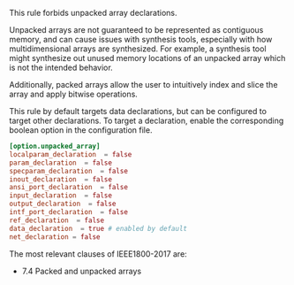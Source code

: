 This rule forbids unpacked array declarations.

Unpacked arrays are not guaranteed to be represented as contiguous memory, and
can cause issues with synthesis tools, especially with how multidimensional
arrays are synthesized. For example, a synthesis tool might synthesize out
unused memory locations of an unpacked array which is not the intended behavior.

Additionally, packed arrays allow the user to intuitively index and slice the
array and apply bitwise operations.

This rule by default targets data declarations, but can be configured to target
other declarations. To target a declaration, enable the corresponding boolean
option in the configuration file.

``` toml
[option.unpacked_array]
localparam_declaration  = false
param_declaration  = false
specparam_declaration  = false
inout_declaration  = false
ansi_port_declaration  = false
input_declaration  = false
output_declaration  = false
intf_port_declaration  = false
ref_declaration  = false
data_declaration  = true # enabled by default
net_declaration = false
```

The most relevant clauses of IEEE1800-2017 are:

- 7.4 Packed and unpacked arrays
